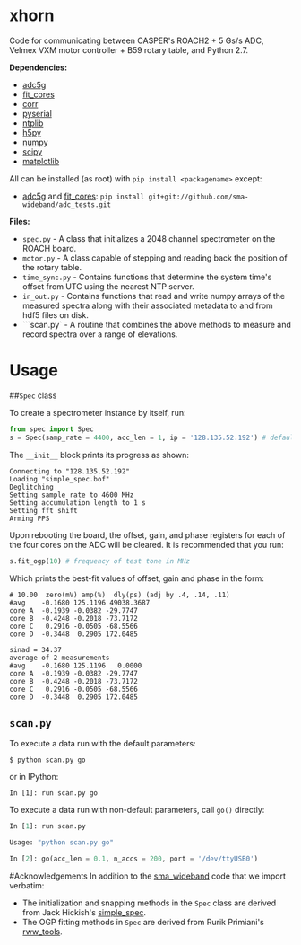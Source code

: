 # xhorn
Code for communicating between CASPER's ROACH2 + 5 Gs/s ADC, Velmex VXM motor controller + B59 rotary table, and Python 2.7.

**Dependencies:**
 * [adc5g]
 * [fit_cores]
 * [corr]
 * [pyserial]
 * [ntplib]
 * [h5py]
 * [numpy]
 * [scipy]
 * [matplotlib]

All can be installed (as root) with ```pip install <packagename>``` except:
 * [adc5g] and [fit_cores]: ```pip install git+git://github.com/sma-wideband/adc_tests.git```

**Files:**
 * `spec.py` - A class that initializes a 2048 channel spectrometer on the ROACH board.
 * `motor.py` - A class capable of stepping and reading back the position of the rotary table.
 * `time_sync.py` - Contains functions that determine the system time's offset from UTC using the nearest NTP server.
 * `in_out.py` - Contains functions that read and write numpy arrays of the measured spectra along with their associated metadata to and from hdf5 files on disk.
 * ```scan.py` - A routine that combines the above methods to measure and record spectra over a range of elevations. 

# Usage

##```Spec``` class

To create a spectrometer instance by itself, run:

```python
from spec import Spec
s = Spec(samp_rate = 4400, acc_len = 1, ip = '128.135.52.192') # default args
```

The `__init__` block prints its progress as shown:

```
Connecting to "128.135.52.192"
Loading "simple_spec.bof"
Deglitching
Setting sample rate to 4600 MHz
Setting accumulation length to 1 s
Setting fft shift
Arming PPS
```

Upon rebooting the board, the offset, gain, and phase registers for each of the four cores on the ADC will be cleared. It is recommended that you run:

```python
s.fit_ogp(10) # frequency of test tone in MHz
```

Which prints the best-fit values of offset, gain and phase in the form:

```
# 10.00  zero(mV) amp(%)  dly(ps) (adj by .4, .14, .11)
#avg    -0.1680 125.1196 49038.3687
core A  -0.1939 -0.0382 -29.7747
core B  -0.4248 -0.2018 -73.7172
core C   0.2916 -0.0505 -68.5566
core D  -0.3448  0.2905 172.0485

sinad = 34.37
average of 2 measurements
#avg    -0.1680 125.1196   0.0000
core A  -0.1939 -0.0382 -29.7747
core B  -0.4248 -0.2018 -73.7172
core C   0.2916 -0.0505 -68.5566
core D  -0.3448  0.2905 172.0485
```


## ```scan.py```
To execute a data run with the default parameters:
```
$ python scan.py go
```
or in IPython:
```
In [1]: run scan.py go
```
To execute a data run with non-default parameters, call ```go()``` directly:
```python
In [1]: run scan.py

Usage: "python scan.py go"

In [2]: go(acc_len = 0.1, n_accs = 200, port = '/dev/ttyUSB0')
```

#Acknowledgements
In addition to the [sma_wideband] code that we import verbatim:
 * The initialization and snapping methods in the ```Spec``` class are derived from Jack Hickish's [simple_spec].
 * The OGP fitting methods in ```Spec``` are derived from Rurik Primiani's [rww_tools].


[adc5g]: <https://github.com/sma-wideband/adc_tests/tree/master/adc5g>
[corr]: <https://github.com/ska-sa/corr>
[pyserial]: <https://github.com/pyserial/pyserial>
[ntplib]: <https://github.com/Tipoca/ntplib>
[h5py]: <https://github.com/h5py/h5py>
[numpy]: <https://github.com/numpy/numpy>
[scipy]: <https://github.com/scipy/scipy>
[matplotlib]: <https://github.com/matplotlib/matplotlib>
[fit_cores]: <https://github.com/sma-wideband/adc_tests/blob/master/fit_cores.py>
[simple_spec]: <https://github.com/jack-h/ami_correlator_sw/blob/master/ami/scripts/simple_spec/spec_init.py>
[rww_tools]: <https://github.com/sma-wideband/adc_tests/blob/master/rww_tools.py>
[sma_wideband]: <https://github.com/sma-wideband>